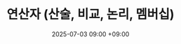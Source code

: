---
layout: post
title: 연산자 (산술, 비교, 논리, 멤버십)
date: 2025-07-03 09:00 +09:00
categories: [Python, primary]
tags: [python]
image:
    path: /assets/img/python/Python.png
---